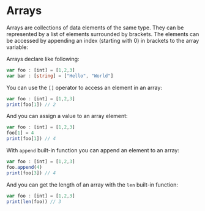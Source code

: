 # Arrays
Arrays are collections of data elements of the same type. They can be represented by a list of elements surrounded by brackets. The elements can be accessed by appending an index (starting with 0) in brackets to the array variable:

Arrays declare like following:
```typescript
var foo : [int] = [1,2,3]
var bar : [string] = ["Hello", "World"]
```

You can use the `[]` operator to access an element in an array:
```typescript
var foo : [int] = [1,2,3]
print(foo[1]) // 2
```

And you can assign a value to an array element:
```typescript
var foo : [int] = [1,2,3]
foo[1] = 4
print(foo[1]) // 4
```

With `append` built-in function you can append an element to an array:
```typescript
var foo : [int] = [1,2,3]
foo.append(4)
print(foo[3]) // 4
```

And you can get the length of an array with the `len` built-in function:
```typescript
var foo : [int] = [1,2,3]
print(len(foo)) // 3
```